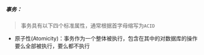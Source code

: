 ##### 事务：

> 事务具有以下四个标准属性，通常根据首字母缩写为`ACID`

* 原子性(Atomicity)：事务作为一个整体被执行，包含在其中的对数据库的操作要么全部被执行，要么都不执行

